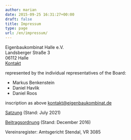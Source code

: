 ```yaml
---
author: marian
date: 2015-09-25 16:31:27+00:00
draft: false
title: Impressum
type: page
url: /en/impressum/
---
```


Eigenbaukombinat Halle e.V.  
Landsberger Straße 3  
06112 Halle  
[Kontakt](/kontakt)  

represented by the individual representatives of the Board:

* Markus Benkenstein
* Daniel Havlik
* Daniel Roos

inscription as above 
[kontakt@eigenbaukombinat.de](mailto:kontakt@eigenbaukombinat.de)

[Satzung](/wp-content/uploads/2021/07/satzung-2021-07.pdf) (Stand: July 2021)  

[Beitragsordnung](/wp-content/uploads/2017/01/bo_2016_12_15.pdf) (Stand: December 2016)

Vereinsregister: Amtsgericht Stendal, VR 3085
